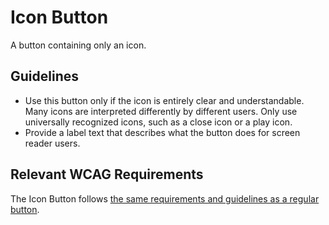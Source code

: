 <!-- @license CC0-1.0 -->

# Icon Button

A button containing only an icon.

## Guidelines

- Use this button only if the icon is entirely clear and understandable.
  Many icons are interpreted differently by different users.
  Only use universally recognized icons, such as a close icon or a play icon.
- Provide a label text that describes what the button does for screen reader users.

## Relevant WCAG Requirements

The Icon Button follows [the same requirements and guidelines as a regular button](/docs/components-buttons-button--docs).
